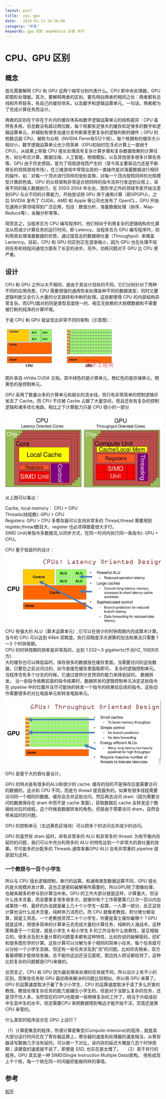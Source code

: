 ```yaml
---
layout: post
title:  cpu、gpu
date:   2018-01-13 14:30:00
category: "并发"
keywords: gpu 挖矿 mapReduce 众核 并行
---
```


# CPU、GPU 区别  
## 概念
首先需要解释 CPU 和 GPU 这两个缩写分别代表什么。CPU 即中央处理器，GPU 即图形处理器。其次，要解释两者的区别，要先明白两者的相同之处：两者都有总线和外界联系，有自己的缓存体系，以及数字和逻辑运算单元。一句话，两者都为了完成计算任务而设计。  

两者的区别在于存在于片内的缓存体系和数字逻辑运算单元的结构差异：CPU 虽然有多核，但总数没有超过两位数，每个核都有足够大的缓存和足够多的数字和逻辑运算单元，并辅助有很多加速分支判断甚至更复杂的逻辑判断的硬件；GPU 的核数远超 CPU，被称为众核（NVIDIA Fermi有512个核）。每个核拥有的缓存大小相对小，数字逻辑运算单元也少而简单（GPU初始时在浮点计算上一直弱于CPU）。从结果上导致 CPU 擅长处理具有复杂计算步骤和复杂数据依赖的计算任务，如分布式计算，数据压缩，人工智能，物理模拟，以及其他很多很多计算任务等。GPU 由于历史原因，是为了视频游戏而产生的（至今其主要驱动力还是不断增长的视频游戏市场），在三维游戏中常常出现的一类操作是对海量数据进行相同的操作，如：对每一个顶点进行同样的坐标变换，对每一个顶点按照同样的光照模型计算颜色值。GPU 的众核架构非常适合把同样的指令流并行发送到众核上，采用不同的输入数据执行。在 2003-2004 年左右，图形学之外的领域专家开始注意到GPU 与众不同的计算能力，开始尝试把 GPU 用于通用计算（即GPGPU）。之后 NVIDIA 发布了 CUDA，AMD 和 Apple 等公司也发布了 OpenCL，GPU 开始在通用计算领域得到广泛应用，包括：数值分析，海量数据处理（排序，Map-Reduce等），金融分析等等。  

简而言之，当程序员为 CPU 编写程序时，他们倾向于利用复杂的逻辑结构优化算法从而减少计算任务的运行时间，即 Latency。当程序员为 GPU 编写程序时，则利用其处理海量数据的优势，通过提高总的数据吞吐量（Throughput）来掩盖 Lantency。目前，CPU 和 GPU 的区别正在逐渐缩小，因为 GPU 也在处理不规则任务和线程间通信方面有了长足的进步。另外，功耗问题对于 GPU 比 CPU 更严重。

## 设计

CPU 和 GPU 之所以大不相同，是由于其设计目标的不同，它们分别针对了两种不同的应用场景。CPU 需要很强的通用性来处理各种不同的数据类型，同时又要逻辑判断又会引入大量的分支跳转和中断的处理。这些都使得 CPU 的内部结构异常复杂。而GPU面对的则是类型高度统一的、相互无依赖的大规模数据和不需要被打断的纯净的计算环境。

于是 CPU 和 GPU 就呈现出非常不同的架构（示意图）：

![cpu_gpu](/images/posts/cpu_gpu/cpu_gpu_arc.jpg)

图片来自 nVidia CUDA 文档。其中绿色的是计算单元，橙红色的是存储单元，橙黄色的是控制单元。

GPU 采用了数量众多的计算单元和超长的流水线，但只有非常简单的控制逻辑并省去了 Cache。而 CPU 不仅被 Cache 占据了大量空间，而且还有有复杂的控制逻辑和诸多优化电路，相比之下计算能力只是 CPU 很小的一部分

![cpu_gpu](/images/posts/cpu_gpu/oriention.jpg)

从上图可以看出：

Cache, local memory： CPU > GPU  
Threads(线程数): GPU > CPU  
Registers: GPU > CPU  多寄存器可以支持非常多的 Thread,thread 需要用到 register,thread数目大，register 也必须得跟着很大才行。  
SIMD Unit(单指令多数据流,以同步方式，在同一时间内执行同一条指令): GPU > CPU。  

CPU 基于低延时的设计：  

![cpu_gpu](/images/posts/cpu_gpu/latency_oriented.jpg)  

CPU 有强大的 ALU（算术运算单元）,它可以在很少的时钟周期内完成算术计算。  
当今的 CPU 可以达到 64bit 双精度。执行双精度浮点源算的加法和乘法只需要 1～3 个时钟周期。  
CPU 的时钟周期的频率是非常高的，达到 1.532～3 gigahertz(千兆HZ, 10的9次方).  
大的缓存也可以降低延时。保存很多的数据放在缓存里面，当需要访问的这些数据，只要在之前访问过的，如今直接在缓存里面取即可。
复杂的逻辑控制单元。当程序含有多个分支的时候，它通过提供分支预测的能力来降低延时。
数据转发。 当一些指令依赖前面的指令结果时，数据转发的逻辑控制单元决定这些指令在 pipeline 中的位置并且尽可能快的转发一个指令的结果给后续的指令。这些动作需要很多的对比电路单元和转发电路单元。 

![cpu_gpu](/images/posts/cpu_gpu/throughout_oriented.jpg)  

GPU 是基于大的吞吐量设计。

GPU 的特点是有很多的ALU和很少的 cache. 缓存的目的不是保存后面需要访问的数据的，这点和 CPU 不同，而是为 thread 提高服务的。如果有很多线程需要访问同一个相同的数据，缓存会合并这些访问，然后再去访问 dram（因为需要访问的数据保存在 dram 中而不是 cache 里面），获取数据后 cache 会转发这个数据给对应的线程，这个时候是数据转发的角色。但是由于需要访问 dram，自然会带来延时的问题。

GPU 的控制单元（左边黄色区域块）可以把多个的访问合并成少的访问。

GPU 的虽然有 dram 延时，却有非常多的 ALU 和非常多的 thread. 为啦平衡内存延时的问题，我们可以中充分利用多的 ALU 的特性达到一个非常大的吞吐量的效果。尽可能多的分配多的 Threads.通常来看GPU ALU 会有非常重的 pipeline 就是因为这样。

### 一个教授与一百个小学生 

所以与 CPU 擅长逻辑控制，串行的运算。和通用类型数据运算不同，GPU 擅长的是大规模并发计算，这也正是密码破解等所需要的。所以GPU除了图像处理，也越来越多的参与到计算当中来。GPU 的工作大部分就是这样，计算量大，但没什么技术含量，而且要重复很多很多次。就像你有个工作需要算几亿次一百以内加减乘除一样，最好的办法就是雇上几十个小学生一起算，一人算一部分，反正这些计算也没什么技术含量，纯粹体力活而已。而 CPU 就像老教授，积分微分都会算，就是工资高，一个老教授资顶二十个小学生，你要是富士康你雇哪个？GPU 就是这样，用很多简单的计算单元去完成大量的计算任务，纯粹的人海战术。这种策略基于一个前提，就是小学生 A 和小学生 B 的工作没有什么依赖性，是互相独立的。很多涉及到大量计算的问题基本都有这种特性，比如你说的破解密码，挖矿和很多图形学的计算。这些计算可以分解为多个相同的简单小任务，每个任务就可以分给一个小学生去做。但还有一些任务涉及到“流”的问题。比如你去相亲，双方看着顺眼才能继续发展。总不能你这边还没见面呢，那边找人把证都给领了。这种比较复杂的问题都是CPU来做的。  

总而言之，CPU 和 GPU 因为最初用来处理的任务就不同，所以设计上有不小的区别。而某些任务和 GPU 最初用来解决的问题比较相似，所以用 GPU 来算了。GPU 的运算速度取决于雇了多少小学生，CPU 的运算速度取决于请了多么厉害的教授。教授处理复杂任务的能力是碾压小学生的，但是对于没那么复杂的任务，还是顶不住人多。当然现在的GPU也能做一些稍微复杂的工作了，相当于升级成初中生高中生的水平。但还需要CPU 来把数据喂到嘴边才能开始干活，究竟还是靠 CPU 来管的。

什么类型的程序适合在 GPU 上运行？

（1）计算密集型的程序。所谓计算密集型(Compute-intensive)的程序，就是其大部分运行时间花在了寄存器运算上，寄存器的速度和处理器的速度相当，从寄存器读写数据几乎没有延时。可以做一下对比，读内存的延迟大概是几百个时钟周期；读硬盘的速度就不说了，即便是 SSD, 也实在是太慢了。　　（2）易于并行的程序。GPU 其实是一种 SIMD(Single Instruction Multiple Data)架构， 他有成百上千个核，每一个核在同一时间最好能做同样的事情。


## 参考  
[知乎](https://www.zhihu.com/question/19903344/answer/96081382)  
